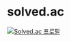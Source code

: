 # solved.ac


[![Solved.ac
프로필](http://mazassumnida.wtf/api/generate_badge?boj=anyoojin1)](https://solved.ac/anyoojin1)

